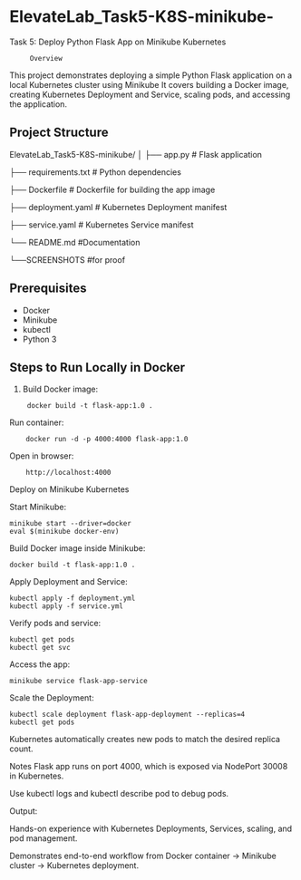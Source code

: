 # ElevateLab_Task5-K8S-minikube-
Task 5: Deploy Python Flask App on Minikube Kubernetes

         Overview
This project demonstrates deploying a simple Python Flask application on a local Kubernetes cluster using Minikube
It covers building a Docker image, creating Kubernetes Deployment and Service, scaling pods, and accessing the application.



## Project Structure
ElevateLab_Task5-K8S-minikube/
│
├── app.py # Flask application

├── requirements.txt # Python dependencies

├── Dockerfile # Dockerfile for building the app image

├── deployment.yaml # Kubernetes Deployment manifest

├── service.yaml # Kubernetes Service manifest

└── README.md #Documentation

└──SCREENSHOTS #for proof



## Prerequisites
- Docker
- Minikube
- kubectl
- Python 3



## Steps to Run Locally in Docker

1. Build Docker image:

        docker build -t flask-app:1.0 .
Run container:

        docker run -d -p 4000:4000 flask-app:1.0
Open in browser:

        http://localhost:4000
        
Deploy on Minikube Kubernetes

Start Minikube:

    minikube start --driver=docker
    eval $(minikube docker-env)
    
Build Docker image inside Minikube:

    docker build -t flask-app:1.0 .
    
Apply Deployment and Service:

    kubectl apply -f deployment.yml
    kubectl apply -f service.yml
    
Verify pods and service:

    kubectl get pods
    kubectl get svc
    
Access the app:

    minikube service flask-app-service
    
Scale the Deployment:


    kubectl scale deployment flask-app-deployment --replicas=4
    kubectl get pods
    
Kubernetes automatically creates new pods to match the desired replica count.

Notes
Flask app runs on port 4000, which is exposed via NodePort 30008 in Kubernetes.

Use kubectl logs <pod-name> and kubectl describe pod <pod-name> to debug pods.

Output:

Hands-on experience with Kubernetes Deployments, Services, scaling, and pod management.

Demonstrates end-to-end workflow from Docker container → Minikube cluster → Kubernetes deployment.


